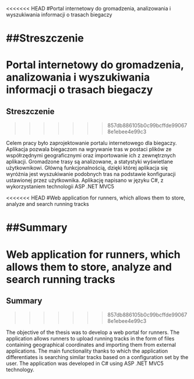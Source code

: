 <<<<<<< HEAD
﻿#Portal internetowy do gromadzenia, analizowania i wyszukiwania informacji o  trasach biegaczy

##Streszczenie
=======
# Portal internetowy do gromadzenia, analizowania i wyszukiwania informacji o  trasach biegaczy

## Streszczenie
>>>>>>> 857db886105b0c99bcffde990678e1ebee4e99c3

Celem pracy było zaprojektowanie portalu internetowego dla biegaczy. Aplikacja pozwala biegaczom na wgrywanie tras w postaci plików ze współrzędnymi geograficznymi oraz importowanie ich z zewnętrznych aplikacji. Gromadzone trasy są analizowane, a statystyki wyświetlane użytkownikowi. Główną funkcjonalnością, dzięki której aplikacja się wyróżnia jest wyszukiwanie podobnych tras na podstawie konfiguracji ustawionej przez użytkownika. Aplikację napisano w języku C#, z wykorzystaniem technologii ASP .NET MVC5


<<<<<<< HEAD
#Web application for runners, which allows them to store, analyze and search running tracks

##Summary
=======
# Web application for runners, which allows them to store, analyze and search running tracks

## Summary
>>>>>>> 857db886105b0c99bcffde990678e1ebee4e99c3

The objective of the thesis was to develop a web portal for runners. The application allows runners to upload running tracks in the form of files containing geographical coordinates and importing them from external applications. The main functionality thanks to which the application differentiates is searching similar tracks based on a configuration set by the user. The application was developed in C# using ASP .NET MVC5 technology.
